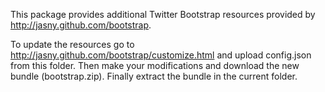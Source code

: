 This package provides additional Twitter Bootstrap resources provided by http://jasny.github.com/bootstrap.

To update the resources go to http://jasny.github.com/bootstrap/customize.html and upload config.json from this folder. Then make your modifications and download the new bundle (bootstrap.zip). Finally extract the bundle in the current folder.
